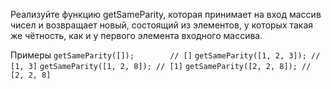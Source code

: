 Реализуйте функцию getSameParity, которая принимает на вход массив чисел и возвращает
новый, состоящий из элементов, у которых такая же чётность, как и у первого элемента
входного массива.

Примеры
`getSameParity([]);        // []`
`getSameParity([1, 2, 3]); // [1, 3]`
`getSameParity([1, 2, 8]); // [1]`
`getSameParity([2, 2, 8]); // [2, 2, 8]`
